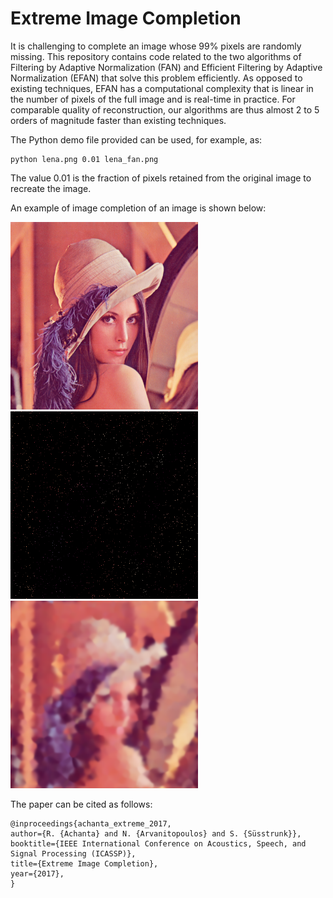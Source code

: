 # Extreme Image Completion

It is challenging to complete an image whose 99% pixels are randomly missing. This repository contains code related to the two algorithms of Filtering by Adaptive Normalization (FAN) and Efficient Filtering by Adaptive Normalization (EFAN) that solve this problem efficiently. As opposed to existing techniques, EFAN has a computational complexity that is linear in the number of pixels of the full image and is real-time in practice. For comparable quality of reconstruction, our algorithms are thus almost 2 to 5 orders of magnitude faster than existing techniques.

The Python demo file provided can be used, for example, as:
```
python lena.png 0.01 lena_fan.png
```
The value 0.01 is the fraction of pixels retained from the original image to recreate the image.

An example of image completion of an image is shown below:

<p float="center">
  <img src="https://github.com/achanta/ExtremeImageCompletion/blob/master/images/lena.png" width="300" />
  <img src="https://github.com/achanta/ExtremeImageCompletion/blob/master/images/lena_001.png" width="300" /> 
  <img src="https://github.com/achanta/ExtremeImageCompletion/blob/master/images/lena_fan.png" width="300" /> 
</p>

The paper can be cited as follows:
```
@inproceedings{achanta_extreme_2017,
author={R. {Achanta} and N. {Arvanitopoulos} and S. {Süsstrunk}},
booktitle={IEEE International Conference on Acoustics, Speech, and Signal Processing (ICASSP)},
title={Extreme Image Completion},
year={2017},
}
```

